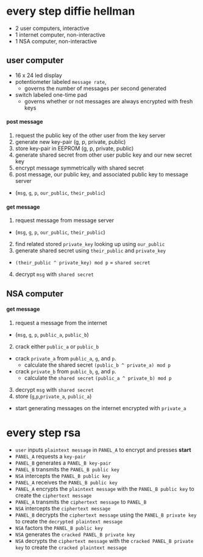 # every step diffie hellman

* 2 user computers, interactive
* 1 internet computer, non-interactive
* 1 NSA computer, non-interactive

## user computer
* 16 x 24 led display
* potentiometer labeled `message rate`,
  * governs the number of messages per second generated
* switch labeled one-time pad
  * governs whether or not messages are always encrypted with fresh keys

#### post message
1. request the public key of the other user from the key server
2. generate new key-pair (g, p, private, public)
3. store key-pair in EEPROM (g, p, private, public)
4. generate shared secret from other user public key and our new secret key
5. encrypt message symmetrically with shared secret
6. post message, our public key, and associated public key to message server
  * (`msg`, `g`, `p`, `our_public`, `their_public`)

#### get message
1. request message from message server
  * (`msg`, `g`, `p`, `our_public`, `their_public`)
2. find related stored `private_key` looking up using `our_public`
3. generate shared secret using `their_public` and `private_key`
  * `(their_public ^ private_key) mod p` = `shared secret`
4. decrypt `msg` with `shared secret`

## NSA computer

#### get message
1. request a message from the internet
  * (`msg`, `g`, `p`, `public_a`, `public_b`)
2. crack either `public_a` or `public_b`
  * crack `private_a` from `public_a`, `g`, and `p`.
    * calculate the shared secret `(public_b ^ private_a) mod p`
  * crack `private_b` from `public_b`, `g`, and `p`.
    * calculate the `shared secret` `(public_a ^ private_b) mod p`
3. decrypt `msg` with `shared secret`
4. store (`g`,`p`,`private_a`, `public_a`)
  * start generating messages on the internet encrypted with `private_a`



# every step rsa
* `user` inputs `plaintext message` in `PANEL_A` to encrypt and presses **start**
* `PANEL_A` requests a `key-pair`
* `PANEL_B` generates a `PANEL_B key-pair`
* `PANEL_B` transmits the `PANEL_B public key`
* `NSA` intercepts the `PANEL_B public key`
* `PANEL_A` receives the `PANEL_B public key`
* `PANEL_A` encrypts the `plaintext message` with the `PANEL_B public key` to create the `ciphertext message`
* `PANEL_A` transmits the `ciphertext message` to `PANEL_B`
* `NSA` intercepts the `ciphertext message`
* `PANEL_B` decrypts the `ciphertext message` using the `PANEL_B private key` to create the `decrypted plaintext message`
* `NSA` factors the `PANEL_B public key`
* `NSA` generates the `cracked PANEL_B private key`
* `NSA` decrypts the `ciphertext message` with the `cracked PANEL_B private key` to create the `cracked plaintext message`
